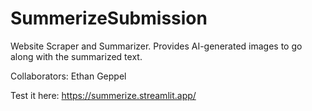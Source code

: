 # SummerizeSubmission
Website Scraper and Summarizer. Provides AI-generated images to go along with the summarized text.

Collaborators: Ethan Geppel

Test it here: https://summerize.streamlit.app/
